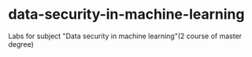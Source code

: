 # data-security-in-machine-learning
Labs for subject "Data security in machine learning"(2 course of master degree)
